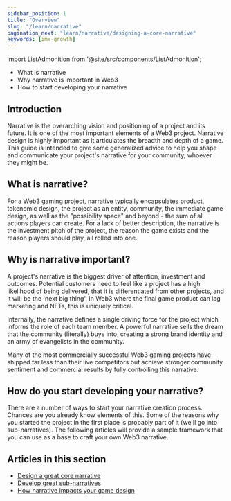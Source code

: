 ```yaml
---
sidebar_position: 1
title: "Overview"
slug: "/learn/narrative"
pagination_next: "learn/narrative/designing-a-core-narrative"
keywords: [imx-growth]
---
```


import ListAdmonition from '@site/src/components/ListAdmonition';

<ListAdmonition>
    <ul>
        <li>What is narrative</li>
        <li>Why narrative is important in Web3</li>
        <li>How to start developing your narrative</li>
    </ul>
</ListAdmonition>


## Introduction

Narrative is the overarching vision and positioning of a project and its future. It is one of the most important elements of a Web3 project. Narrative design is highly important as it articulates the breadth and depth of a game. This guide is intended to give some generalized advice to help you shape and communicate your project's narrative for your community, whoever they might be.

## What is narrative?

For a Web3 gaming project, narrative typically encapsulates product, tokenomic design, the project as an entity, community, the immediate game design, as well as the "possibility space" and beyond - the sum of all actions players can create. For a lack of better description, the narrative is the investment pitch of the project, the reason the game exists and the reason players should play, all rolled into one.

## Why is narrative important?

A project's narrative is the biggest driver of attention, investment and outcomes. Potential customers need to feel like a project has a high likelihood of being delivered, that it is differentiated from other projects, and it will be the 'next big thing'. In Web3 where the final game product can lag marketing and NFTs, this is uniquely critical.

Internally, the narrative defines a single driving force for the project which informs the role of each team member. A powerful narrative sells the dream that the community (literally) buys into, creating a strong brand identity and an army of evangelists in the community.

Many of the most commercially successful Web3 gaming projects have shipped far less than their live competitors but achieve stronger community sentiment and commercial results by fully controlling this narrative.

## How do you start developing your narrative?

There are a number of ways to start your narrative creation process. Chances are you already know elements of this. Some of the reasons why you started the project in the first place is probably part of it (we'll go into sub-narratives). The following articles will provide a sample framework that you can use as a base to craft your own Web3 narrative.

## Articles in this section

- [Design a great core narrative](designing-a-core-narrative)
- [Develop great sub-narratives](designing-sub-narratives)
- [How narrative impacts your game design](narrative-game-design)